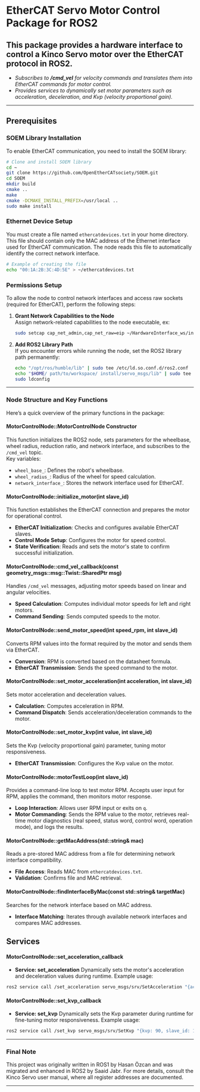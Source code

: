 # EtherCAT Servo Motor Control Package for ROS2

This package provides a hardware interface to control a Kinco Servo motor over the EtherCAT protocol in ROS2.
---
- *Subscribes to **/cmd_vel** for velocity commands and translates them into EtherCAT commands for motor control.*
- *Provides services to dynamically set motor parameters such as acceleration, deceleration, and Kvp (velocity proportional gain).*

---

## Prerequisites

### SOEM Library Installation

To enable EtherCAT communication, you need to install the SOEM library:

```bash
# Clone and install SOEM library
cd ~
git clone https://github.com/OpenEtherCATsociety/SOEM.git
cd SOEM
mkdir build
cmake ..
make
cmake -DCMAKE_INSTALL_PREFIX=/usr/local ..
sudo make install
```

### Ethernet Device Setup

You must create a file named `ethercatdevices.txt` in your home directory. This file should contain only the MAC address of the Ethernet interface used for EtherCAT communication. The node reads this file to automatically identify the correct network interface.

```bash
# Example of creating the file
echo "00:1A:2B:3C:4D:5E" > ~/ethercatdevices.txt
```

### Permissions Setup

To allow the node to control network interfaces and access raw sockets (required for EtherCAT), perform the following steps:

1. **Grant Network Capabilities to the Node**  
   Assign network-related capabilities to the node executable, ex:
   ```bash
   sudo setcap cap_net_admin,cap_net_raw=eip ~/HardwareInterface_ws/install/ethercat_servo_control/lib/ethercat_servo_control/motor_control_node
   ```

2. **Add ROS2 Library Path**  
   If you encounter errors while running the node, set the ROS2 library path permanently:
   ```bash
   echo "/opt/ros/humble/lib" | sudo tee /etc/ld.so.conf.d/ros2.conf
   echo "$HOME/ path/to/workspace/ install/servo_msgs/lib" | sudo tee /etc/ld.so.conf.d/servo_msgs.conf
   sudo ldconfig
   ```

---

### Node Structure and Key Functions
Here’s a quick overview of the primary functions in the package:

#### **MotorControlNode::MotorControlNode Constructor**

This function initializes the ROS2 node, sets parameters for the wheelbase, wheel radius, reduction ratio, and network interface, and subscribes to the `/cmd_vel` topic.  
Key variables:
- `wheel_base_`: Defines the robot's wheelbase.
- `wheel_radius_`: Radius of the wheel for speed calculation.
- `network_interface_`: Stores the network interface used for EtherCAT.

#### **MotorControlNode::initialize_motor(int slave_id)**

This function establishes the EtherCAT connection and prepares the motor for operational control.
- **EtherCAT Initialization**: Checks and configures available EtherCAT slaves.
- **Control Mode Setup**: Configures the motor for speed control.
- **State Verification**: Reads and sets the motor's state to confirm successful initialization.

#### **MotorControlNode::cmd_vel_callback(const geometry_msgs::msg::Twist::SharedPtr msg)**

Handles `/cmd_vel` messages, adjusting motor speeds based on linear and angular velocities.
- **Speed Calculation**: Computes individual motor speeds for left and right motors.
- **Command Sending**: Sends computed speeds to the motor.

#### **MotorControlNode::send_motor_speed(int speed_rpm, int slave_id)**

Converts RPM values into the format required by the motor and sends them via EtherCAT.
- **Conversion**: RPM is converted based on the datasheet formula.
- **EtherCAT Transmission**: Sends the speed command to the motor.

#### **MotorControlNode::set_motor_acceleration(int acceleration, int slave_id)**

Sets motor acceleration and deceleration values.
- **Calculation**: Computes acceleration in RPM.
- **Command Dispatch**: Sends acceleration/deceleration commands to the motor.

#### **MotorControlNode::set_motor_kvp(int value, int slave_id)**

Sets the Kvp (velocity proportional gain) parameter, tuning motor responsiveness.
- **EtherCAT Transmission**: Configures the Kvp value on the motor.

#### **MotorControlNode::motorTestLoop(int slave_id)**

Provides a command-line loop to test motor RPM. Accepts user input for RPM, applies the command, then monitors motor response.
- **Loop Interaction**: Allows user RPM input or exits on `q`.
- **Motor Commanding**: Sends the RPM value to the motor, retrieves real-time motor diagnostics (real speed, status word, control word, operation mode), and logs the results.

#### **MotorControlNode::getMacAddress(std::string& mac)**

Reads a pre-stored MAC address from a file for determining network interface compatibility.
- **File Access**: Reads MAC from `ethercatdevices.txt`.
- **Validation**: Confirms file and MAC retrieval.

#### **MotorControlNode::findInterfaceByMac(const std::string& targetMac)**

Searches for the network interface based on MAC address.
- **Interface Matching**: Iterates through available network interfaces and compares MAC addresses.

## Services
#### **MotorControlNode::set_acceleration_callback**
- **Service: set_acceleration**
Dynamically sets the motor's acceleration and deceleration values during runtime.
Example usage:
```bash
ros2 service call /set_acceleration servo_msgs/srv/SetAcceleration "{acceleration: 200, slave_id: 1}"
```

#### **MotorControlNode::set_kvp_callback**
- **Service: set_kvp**
Dynamically sets the Kvp parameter during runtime for fine-tuning motor responsiveness.
Example usage:
```bash
ros2 service call /set_kvp servo_msgs/srv/SetKvp "{kvp: 90, slave_id: 1}"
```
---

### Final Note

 This project was originally written in ROS1 by Hasan Özcan and was migrated and enhanced in ROS2 by Saaid Jabr. 
 For more details, consult the Kinco Servo user manual, where all register addresses are documented. 

--- 
